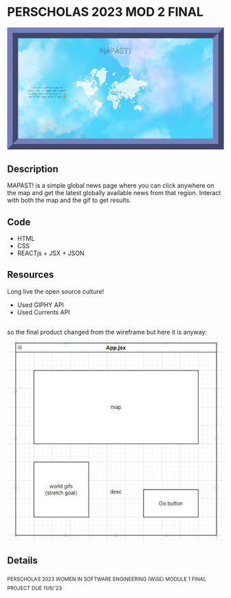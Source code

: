 # PERSCHOLAS 2023 MOD 2 FINAL
![mapast front page](MAPAST2.jpg)
## Description
MAPAST! is a simple global news page where you can click anywhere on the map and get the latest globally available news from that region. Interact with both the map and the gif to get results.

## Code
- HTML
- CSS
- REACTjs + JSX + JSON

## Resources
Long live the open source culture!
- Used GIPHY API
- Used Currents API

##
so the final product changed from the wireframe but here it is anyway:
![wireframe of website layout](src/assets/wireframe.jpg)

## Details

<sub>PERSCHOLAS 2023 WOMEN IN SOFTWARE ENGINEERING (WiSE) MODULE 1 FINAL PROJECT DUE 11/6/'23</sub>
